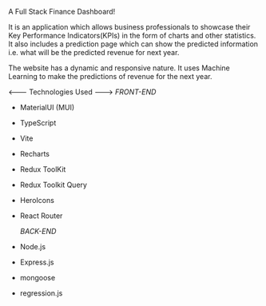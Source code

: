 A Full Stack Finance Dashboard!


It is an application which allows business professionals to showcase their Key Performance Indicators(KPIs) in the form of charts and other statistics.
It also includes a prediction page which can show the predicted information i.e. what will be the predicted revenue for next year.

The website has a dynamic and responsive nature. It uses Machine Learning to make the predictions of revenue for the next year.

<--- Technologies Used --->
       *FRONT-END*
  - MaterialUI (MUI)
  - TypeScript
  - Vite
  - Recharts
  - Redux ToolKit
  - Redux Toolkit Query
  - HeroIcons
  - React Router


    *BACK-END*
  - Node.js
  - Express.js
  - mongoose
  - regression.js
